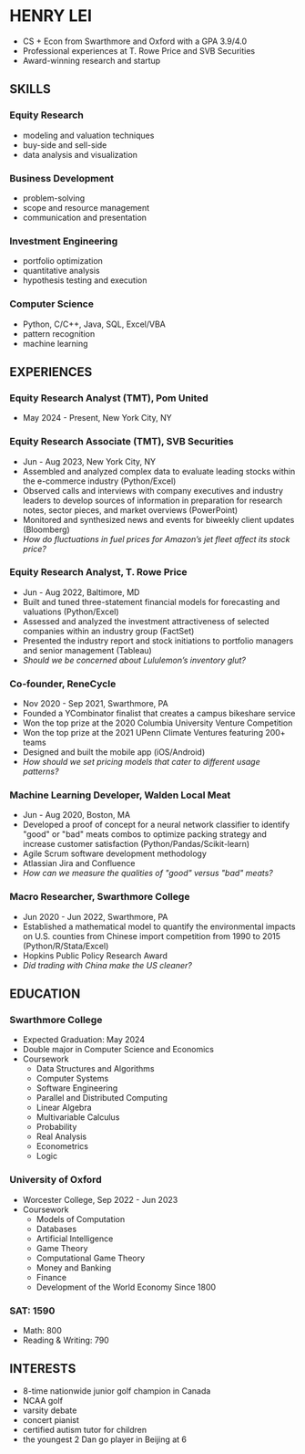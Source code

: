# HENRY LEI
- CS + Econ from Swarthmore and Oxford with a GPA 3.9/4.0
- Professional experiences at T. Rowe Price and SVB Securities
- Award-winning research and startup

## SKILLS
### Equity Research
  - modeling and valuation techniques
  - buy-side and sell-side
  - data analysis and visualization

### Business Development
  - problem-solving
  - scope and resource management
  - communication and presentation

### Investment Engineering
  - portfolio optimization
  - quantitative analysis
  - hypothesis testing and execution

### Computer Science
  - Python, C/C++, Java, SQL, Excel/VBA
  - pattern recognition
  - machine learning

## EXPERIENCES
### Equity Research Analyst (TMT), Pom United
- May 2024 - Present, New York City, NY

### Equity Research Associate (TMT), SVB Securities
- Jun - Aug 2023, New York City, NY
- Assembled and analyzed complex data to evaluate leading stocks within the e-commerce industry (Python/Excel)
- Observed calls and interviews with company executives and industry leaders to develop sources of information in preparation for research notes, sector pieces, and market overviews (PowerPoint)
- Monitored and synthesized news and events for biweekly client updates (Bloomberg)
- _How do fluctuations in fuel prices for Amazon’s jet fleet affect its stock price?_

### Equity Research Analyst, T. Rowe Price
- Jun - Aug 2022, Baltimore, MD
- Built and tuned three-statement financial models for forecasting and valuations (Python/Excel)
- Assessed and analyzed the investment attractiveness of selected companies within an industry group (FactSet)
- Presented the industry report and stock initiations to portfolio managers and senior management (Tableau)
- _Should we be concerned about Lululemon’s inventory glut?_

### Co-founder, ReneCycle
- Nov 2020 - Sep 2021, Swarthmore, PA
- Founded a YCombinator finalist that creates a campus bikeshare service
- Won the top prize at the 2020 Columbia University Venture Competition
- Won the top prize at the 2021 UPenn Climate Ventures featuring 200+ teams
- Designed and built the mobile app (iOS/Android)
- _How should we set pricing models that cater to different usage patterns?_

### Machine Learning Developer, Walden Local Meat
- Jun - Aug 2020, Boston, MA
- Developed a proof of concept for a neural network classifier to identify "good" or "bad" meats combos to optimize packing strategy and increase customer satisfaction (Python/Pandas/Scikit-learn)
- Agile Scrum software development methodology
- Atlassian Jira and Confluence
- _How can we measure the qualities of "good" versus "bad" meats?_

### Macro Researcher, Swarthmore College
- Jun 2020 - Jun 2022, Swarthmore, PA
- Established a mathematical model to quantify the environmental impacts on U.S. counties from Chinese import competition from 1990 to 2015 (Python/R/Stata/Excel)
- Hopkins Public Policy Research Award
- _Did trading with China make the US cleaner?_

## EDUCATION
### Swarthmore College
- Expected Graduation: May 2024
- Double major in Computer Science and Economics
- Coursework
  - Data Structures and Algorithms
  - Computer Systems
  - Software Engineering
  - Parallel and Distributed Computing
  - Linear Algebra
  - Multivariable Calculus
  - Probability
  - Real Analysis
  - Econometrics
  - Logic

### University of Oxford
- Worcester College, Sep 2022 - Jun 2023
- Coursework
  - Models of Computation
  - Databases
  - Artificial Intelligence
  - Game Theory
  - Computational Game Theory
  - Money and Banking
  - Finance
  - Development of the World Economy Since 1800

### SAT: 1590
- Math: 800
- Reading & Writing: 790

## INTERESTS
- 8-time nationwide junior golf champion in Canada
- NCAA golf
- varsity debate
- concert pianist
- certified autism tutor for children
- the youngest 2 Dan go player in Beijing at 6
